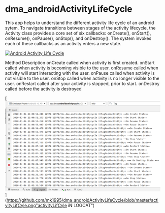 # dma_androidActivityLifeCycle
This app helps to understand the different activity life cycle of an android sytem.
To navigate transitions between stages of the activity lifecycle, the Activity class provides a core set of six callbacks: onCreate(), onStart(), onResume(), onPause(), onStop(), and onDestroy(). The system invokes each of these callbacks as an activity enters a new state.

[![Android Activity Life Cycle](https://github.com/mk1995/dma_androidActivityLifeCycle/blob/master/mainActivity.png "Android Activity Life Cycle")](https://github.com/mk1995/dma_androidActivityLifeCycle/blob/master/Android-Activity-Lifecycle.png "Android-Activity-Lifecycle") 

Method	Description
onCreate	called when activity is first created.
onStart	called when activity is becoming visible to the user.
onResume	called when activity will start interacting with the user.
onPause	called when activity is not visible to the user.
onStop	called when activity is no longer visible to the user.
onRestart	called after your activity is stopped, prior to start.
onDestroy	called before the activity is destroyed

[![Android Activity Life Cycle Shown in Logcat](https://github.com/mk1995/dma_androidActivityLifeCycle/blob/master/activityLifCyle.png "activityLifCyle")](https://github.com/mk1995/dma_androidActivityLifeCycle/blob/master/activityLifCyle.png"activityLifCyle iN LOGCAT") 


